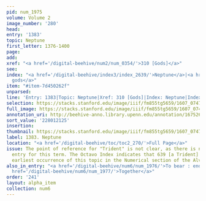 ```yaml
---
pid: num_1975
volume: Volume 2
image_number: '280'
head:
entry: '1383'
topic: Neptune
first_letter: 1376-1400
page:
add:
xref: "<a href='/digital-beehive/num2/num_0354/'>310 [Gods]</a>"
see:
index: "<a href='/digital-beehive/index3/index_2639/'>Neptune</a>|<a href='/digital-beehive/index4/index_3516/'>Sea
  gods</a>"
item: "#item-7d450262f"
unparsed:
line: 'Entry: 1383|Topic: Neptune|Xref: 310 [Gods]|Index: Neptune|Index: Sea gods|#item-7d450262f'
selection: https://stacks.stanford.edu/image/iiif/fm855tg5659/1607_0747/877,2125,2617,360/full/0/default.jpg
full_image: https://stacks.stanford.edu/image/iiif/fm855tg5659/1607_0747/full/full/0/default.jpg
annotation_uri: http://beehive-anno.library.upenn.edu/annotation/1675261052018
sort_value: '228012125'
insertion:
thumbnail: https://stacks.stanford.edu/image/iiif/fm855tg5659/1607_0747/877,2125,600,180/250,/0/default.jpg
label: 1383. Neptune
location: "<a href='/digital-beehive/toc/toc2_270/'>Full Page</a>"
issue: The point of reference for "Trident" is not clear, as there is no alphabetical
  entry for this term. The Octavo Index indicates that 639 [a Trident] may be the
  earliest occurrence of this topic in the Numerical section of the Alvearium.
also_in_entry: "<a href='/digital-beehive/num6/num_1976/'>To bear : endure</a>|<a
  href='/digital-beehive/num6/num_1977/'>Together</a>"
order: '241'
layout: alpha_item
collection: num6
---
```

